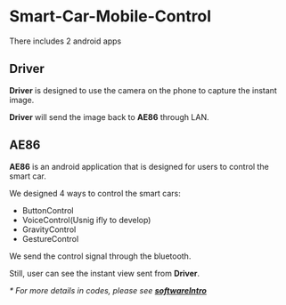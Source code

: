 # Smart-Car-Mobile-Control
There includes 2 android apps

<h2>Driver</h2>
<p><b>Driver</b> is designed to use the camera on the phone to capture the instant image.</p>
<p><b>Driver</b> will send the image back to <b>AE86</b> through LAN.</p>

<h2>AE86</h2>
<p><b>AE86</b> is an android application that is designed for users to control the smart car.</p>
<p>We designed 4 ways to control the smart cars:</p>
<ul type = 'disc'>
  <li>ButtonControl</li>
  <li>VoiceControl(Usnig ifly to develop)</li>
  <li>GravityControl</li>
  <li>GestureControl</li>
 </ul>
 <p>We send the control signal through the bluetooth.</p>
 <p>Still, user can see the instant view sent from <b>Driver</b>.</p>
 
 <i>* For more details in codes, please see <a href="https://github.com/MarshalLeeeeee/Smart-Car-Mobile-Control/blob/master/softwareIntro/software_Intro.txt" target="_blank"><b>softwareIntro</b></a><br/></i>
 
